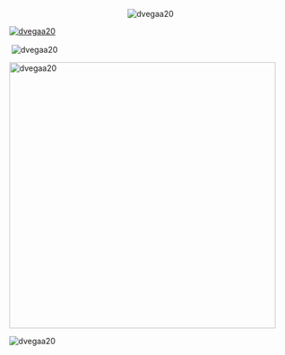 <p align="center"> <img src="https://komarev.com/ghpvc/?username=dvegaa20&label=Profile%20views&color=0e75b6&style=flat" alt="dvegaa20" /> </p>

<p align="left"> <a href="https://github.com/ryo-ma/github-profile-trophy"><img src="https://github-profile-trophy.vercel.app/?username=dvegaa20" alt="dvegaa20" /></a> </p>
<p>&nbsp;<img align="center" src="https://github-readme-stats.vercel.app/api?username=dvegaa20&show_icons=true&theme=dark&locale=en" alt="dvegaa20" /></p>

<p><img align="center" src="https://github-readme-streak-stats.herokuapp.com/?user=dvegaa20&theme=dark" alt="dvegaa20" width="475" /></p>

<p><img align="left" src="https://github-readme-stats.vercel.app/api/top-langs?username=dvegaa20&show_icons=true&theme=dark&locale=en&layout=compact" alt="dvegaa20" /></p>
